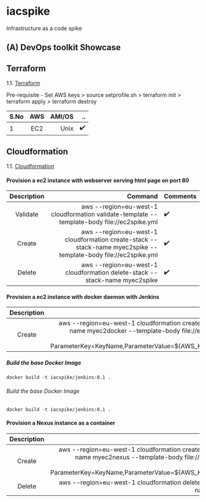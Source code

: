 # iacspike
Infrastructure as a code spike

## (A) DevOps toolkit Showcase

## Terraform

1.1. [Terraform](./terraform/bootec2)

Pre-requisite -  Set AWS keys
    > source setprofile.sh
    > terraform init
    > terraform apply
    > terraform destroy    

| S.No     | AWS       | AMI/OS  |     ..              | 
| -------- |:---------:| -------:| -------------------:|
| 1        | EC2       | Unix    |  :heavy_check_mark: |


##  Cloudformation

1.1. [Cloudformation ](./cloudformation)

#### Provision a ec2 instance with webserver serving  html page on port 80 

| Description | Command  | Comments | 
|:---------:| -------:| -------- |
| Validate  | aws --region=eu-west-1 cloudformation validate-template --template-body file://ec2spike.yml    |  :heavy_check_mark: |   
| Create    | aws --region=eu-west-1 cloudformation create-stack --stack-name myec2spike --template-body file://ec2spike.yml    |  :heavy_check_mark: | 
| Delete    | aws --region=eu-west-1 cloudformation delete-stack --stack-name myec2spike    |  :heavy_check_mark: |

 
#### Provision a ec2 instance with docker daemon with Jenkins

| Description | Command  | Comments | 
|:---------:| -------:| -------- |
| Create  | aws --region=eu-west-1 cloudformation create-stack --stack-name myec2docker --template-body file://ec2docker.yml --parameters ParameterKey=KeyName,ParameterValue=${AWS_KEY_PAIR_NAME}    |  :heavy_check_mark: |  

##### Build the base Docker Image 
    docker build -t iacspike/jenkins:0.1 . 

###### Build the base Docker Image 
    docker build -t iacspike/jenkins:0.1 . 
 
#### Provision a Nexus instance as a container

| Description | Command  | Comments | 
|:---------:| -------:| -------- |
| Create  | aws --region=eu-west-1 cloudformation create-stack --stack-name myec2nexus --template-body file://ec2nexus.yml --parameters ParameterKey=KeyName,ParameterValue=${AWS_KEY_PAIR_NAME}    |  :heavy_check_mark: |  
| Delete  | aws --region=eu-west-1 cloudformation delete-stack --stack-name myec2nexus  |  :heavy_check_mark: |  